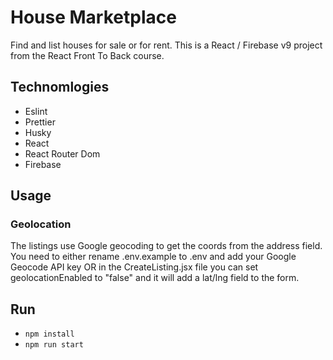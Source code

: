 # House Marketplace
Find and list houses for sale or for rent. 
This is a React / Firebase v9 project from the React Front To Back course.

## Technomlogies
* Eslint
* Prettier
* Husky
* React
* React Router Dom
* Firebase

## Usage
### Geolocation
The listings use Google geocoding to get the coords from the address field. 
You need to either rename .env.example to .env and add your Google Geocode API key OR in the CreateListing.jsx file you can set geolocationEnabled to "false" and it will add a lat/lng field to the form.

## Run

* ```npm install```
* ```npm run start```
